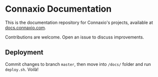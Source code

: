 # Connaxio Documentation

This is the documentation repository for Connaxio's projects, available at [docs.connaxio.com](https://docs.connaxio.com).

Contributions are welcome. Open an issue to discuss improvements.

## Deployment
Commit changes to branch `master`, then move into `/docs/` folder and run `deploy.sh`. Voilà!
